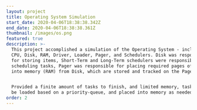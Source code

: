 ```yaml
---
layout: project
title: Operating System Simulation
start_date: 2020-04-06T18:38:38.342Z
end_date: 2020-04-06T18:38:38.361Z
thumbnail: /images/os.png
featured: true
description: >-
  This project accomplished a simulation of the Operating System - including
  CPU, Disk, RAM, Driver, Loader, Pager, and Schedulers. Disk was responsible
  for storing items, Short-Term and Long-Term schedulers were responsible for
  scheduling tasks, Pager was responsible for placing required pages of data
  into memory (RAM) from Disk, which are stored and tracked on the Page Table.


  Provided a finite amount of tasks to finish, and limited memory, tasks have to
  be loaded based on a priority-queue, and placed into memory as needed. 
order: 2
---
```

